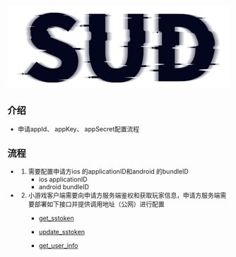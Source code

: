 #

![SUD](../Resource/logo.png)

## 介绍

- 申请appId、 appKey、 appSecret配置流程

## 流程

- 1. 需要配置申请方ios 的applicationID和android 的bundleID
        - ios  applicationID
        - android  bundleID
- 2. 小游戏客户端需要向申请方服务端鉴权和获取玩家信息，申请方服务端需要部署如下接口并提供调用地址（公网）进行配置
     - [get_sstoken](./HttpsCallback/get_sstoken.md)

     - [update_sstoken](./HttpsCallback/update_sstoken.md)

     - [get_user_info](./HttpsCallback/get_user_info.md)
              


